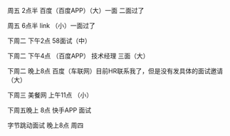 周五 2点半 百度（百度APP）（大）一面 二面过了

周五 6点半 link （小）一面过了



下周二 下午2点 58面试（中）

下周二 下午4点 （百度APP） 技术经理 三面（大）

下周二 晚上8点 百度（车联网）目前HR联系我了，但是没有发具体的面试邀请 （大）

下周三 美餐网 上午11点 （小）



下周五晚上 8点 快手APP 面试









字节跳动面试 晚上8点 周四





